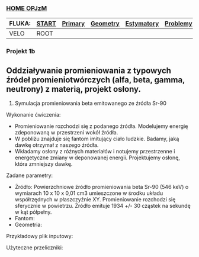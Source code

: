 ### [HOME OPJzM](https://agnieszkamucha.github.io/OPJzM/) 

FLUKA: | [START](https://agnieszkamucha.github.io/OPJzM/Start.md) | [Primary](https://agnieszkamucha.github.io/OPJzM/Primary.md) | [Geometry](https://agnieszkamucha.github.io/OPJzM/Geometry.md) | [Estymatory](https://agnieszkamucha.github.io/OPJzM/Estymatory.md) | [Problemy](https://agnieszkamucha.github.io/OPJzM/Ratunek.md)
------------- |------------- | ------------ | ------------- | ------------ | -------------
VELO | ROOT | | | |


### Projekt 1b
## Oddziaływanie promieniowania z typowych źródeł promieniotwórczych (alfa, beta, gamma, neutrony) z materią, projekt osłony.

1. Symulacja promieniowania beta emitowanego ze źródła Sr-90 

Wykonanie ćwiczenia:
- Promieniowanie rozchodzi się z podanego źródła. Modelujemy energię zdeponowaną w przestrzeni wokół źródła. 
- W pobliżu znajduje się fantom imitujący ciało ludzkie. Badamy, jaką dawkę otrzymał z naszego źródła.
- Wkładamy osłony z różnych materiałów i  notujemy przestrzenne i energetyczne zmiany w deponowanej energii. Projektujemy osłonę, która zmniejszy dawkę.

Zadane parametry:
- Źródło: Powierzchniowe źródło promieniowania beta Sr-90 (546 keV) o wymiarach 10 x 10 x 0,01 cm3 umieszczone w środku układu współrzędnych w płaszczyźnie XY. Promieniowanie rozchodzi się sferycznie w powietrzu. Źródło emituje 1934 +/- 30 cząstek na sekundę w kąt półpełny.
- Fantom:
- Geometria:

Przykładowy plik inputowy:

Użyteczne przeliczniki: 
